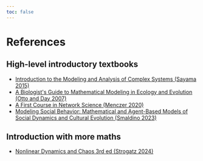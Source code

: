 ```yaml
---
toc: false
---
```


# References

## High-level introductory textbooks

 - [ Introduction to the Modeling and Analysis of Complex Systems (Sayama 2015)](https://math.libretexts.org/Bookshelves/Scientific_Computing_Simulations_and_Modeling/Introduction_to_the_Modeling_and_Analysis_of_Complex_Systems_(Sayama))
 - [ A Biologist's Guide to Mathematical Modeling in Ecology and Evolution (Otto and Day 2007)](https://press.princeton.edu/books/hardcover/9780691123448/a-biologists-guide-to-mathematical-modeling-in-ecology-and-evolution?srsltid=AfmBOopJ4i2Ls1pXkGaEJGDc61Vvol-dJADY9XJrU0q3MKIJuJTfg0D6)
 - [A First Course in Network Science (Menczer 2020)](https://www.cambridge.org/highereducation/books/first-course-in-network-science/EE22722F27519D8BB1443C7225C57BAF#overview)
 - [ Modeling Social Behavior: Mathematical and Agent-Based Models of Social Dynamics and Cultural Evolution (Smaldino 2023)](https://press.princeton.edu/books/paperback/9780691224145/modeling-social-behavior?srsltid=AfmBOorePduR0U08FlRogK-f7wGabiko62RAu8iX6knapk_xWLGUw9jE)

## Introduction with more maths

 - [Nonlinear Dynamics and Chaos 3rd ed (Strogatz 2024)](https://www.routledge.com/Nonlinear-Dynamics-and-Chaos-With-Applications-to-Physics-Biology-Chemistry-and-Engineering/Strogatz/p/book/9780367026509?srsltid=AfmBOoqrabgNKvlTDyAQiCCuPgrnIIKeCtczqcLkb9AFEFmdWw72l-fA)

